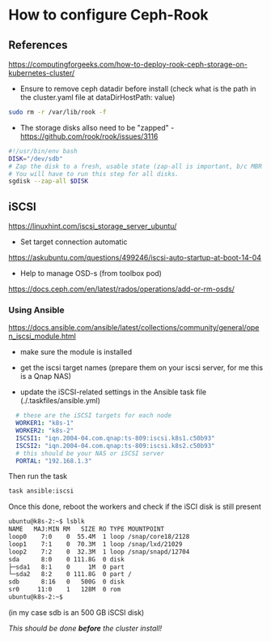 # How to configure Ceph-Rook

## References

https://computingforgeeks.com/how-to-deploy-rook-ceph-storage-on-kubernetes-cluster/

* Ensure to remove ceph datadir before install (check what is the path in the cluster.yaml  file at dataDirHostPath:  value)

```sh
sudo rm -r /var/lib/rook -f
```

* The storage disks allso need to be "zapped" - https://github.com/rook/rook/issues/3116

```sh
#!/usr/bin/env bash
DISK="/dev/sdb"
# Zap the disk to a fresh, usable state (zap-all is important, b/c MBR has to be clean)
# You will have to run this step for all disks.
sgdisk --zap-all $DISK
```

## iSCSI

https://linuxhint.com/iscsi_storage_server_ubuntu/

* Set target connection automatic

https://askubuntu.com/questions/499246/iscsi-auto-startup-at-boot-14-04

* Help to manage OSD-s (from toolbox pod)

https://docs.ceph.com/en/latest/rados/operations/add-or-rm-osds/

### Using Ansible

https://docs.ansible.com/ansible/latest/collections/community/general/open_iscsi_module.html

* make sure the module is installed
  
* get the iscsi target names (prepare them on your iscsi server, for me this is a Qnap NAS)
  
* update the iSCSI-related settings in the Ansible task file (./.taskfiles/ansible.yml)

```yaml
  # these are the iSCSI targets for each node
  WORKER1: "k8s-1"
  WORKER2: "k8s-2"
  ISCSI1: "iqn.2004-04.com.qnap:ts-809:iscsi.k8s1.c50b93"
  ISCSI2: "iqn.2004-04.com.qnap:ts-809:iscsi.k8s2.c50b93"
  # this should be your NAS or iSCSI server
  PORTAL: "192.168.1.3"
  ```

Then run the task

```sh
task ansible:iscsi
```

Once this done, reboot the workers and check if the iSCI disk is still present

```sh
ubuntu@k8s-2:~$ lsblk
NAME   MAJ:MIN RM   SIZE RO TYPE MOUNTPOINT
loop0    7:0    0  55.4M  1 loop /snap/core18/2128
loop1    7:1    0  70.3M  1 loop /snap/lxd/21029
loop2    7:2    0  32.3M  1 loop /snap/snapd/12704
sda      8:0    0 111.8G  0 disk
├─sda1   8:1    0     1M  0 part
└─sda2   8:2    0 111.8G  0 part /
sdb      8:16   0   500G  0 disk
sr0     11:0    1   128M  0 rom
ubuntu@k8s-2:~$
```

(in my case sdb is an 500 GB iSCSI disk)

*This should be done **before** the cluster install!*